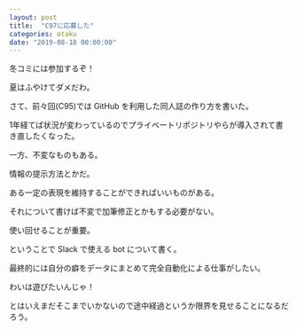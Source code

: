 ```yaml
---
layout: post
title:  "C97に応募した"
categories: otaku
date: "2019-08-18 00:00:00"
---
```


冬コミには参加するぞ！

夏はふやけてダメだわ。

さて、前々回(C95)では GitHub を利用した同人誌の作り方を書いた。

1年経てば状況が変わっているのでプライベートリポジトリやらが導入されて書き直したくなった。

一方、不変なものもある。

情報の提示方法とかだ。

ある一定の表現を維持することができればいいものがある。

それについて書けば不変で加筆修正とかもする必要がない。

使い回せることが重要。

ということで Slack で使える bot について書く。

最終的には自分の癖をデータにまとめて完全自動化による仕事がしたい。

わいは遊びたいんじゃ！

とはいえまだそこまでいかないので途中経過というか限界を見せることになるだろう。
